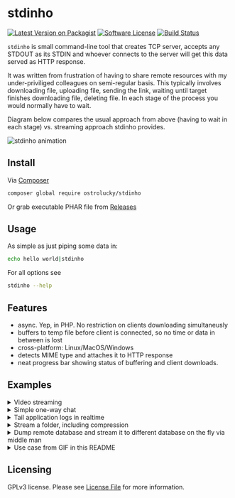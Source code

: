 # stdinho

[![Latest Version on Packagist][ico-version]][link-packagist]
[![Software License][ico-license]](LICENSE.md)
[![Build Status][ico-build]][link-build]


`stdinho` is small command-line tool that creates TCP server, accepts any STDOUT as its STDIN and whoever connects to the server will get this data served as HTTP response.

It was written from frustration of having to share remote resources with my under-priviliged colleagues on semi-regular basis.
This typically involves downloading file, uploading file, sending the link, waiting until target finishes downloading file, deleting file. 
In each stage of the process you would normally have to wait.

Diagram below compares the usual approach from above (having to wait in each stage) vs. streaming approach stdinho provides.

![stdinho animation](https://user-images.githubusercontent.com/496233/47866950-750db900-de00-11e8-8631-d25d723128f5.gif)

## Install

Via [Composer](https://getcomposer.org/doc/00-intro.md)

```bash
composer global require ostrolucky/stdinho
```

Or grab executable PHAR file from [Releases](https://github.com/ostrolucky/stdinho/releases)

## Usage

As simple as just piping some data in:
```bash
echo hello world|stdinho
```

For all options see
```bash
stdinho --help
```

## Features

* async. Yep, in PHP. No restriction on clients downloading simultaneusly
* buffers to temp file before client is connected, so no time or data in between is lost
* cross-platform: Linux/MacOS/Windows
* detects MIME type and attaches it to HTTP response
* neat progress bar showing status of buffering and client downloads.

## Examples
<details><summary>Video streaming</summary>
<p>

```bash
# Server
$ stdinho 0.0.0.0:1337 < /file/to/a/movie.mp4
# Client
$ firefox http://127.0.0.1:1337
```

</p>
</details>
<details><summary>Simple one-way chat</summary>
<p>

```bash
# Server
# Server (broadcaster)
$ { while read a; do echo $a; done }|bin/stdinho 127.0.0.1:1337
# Client
curl 127.0.0.1:1337
```

</p>
</details>
<details><summary>Tail application logs in realtime</summary>
<p>

```bash
# Server
$ tail -f project/var/log/*.log|stdinho 0.0.0.0:1337
# Client
$ curl 127.0.0.1:1337 

# Bonus: gzip transfer encoding (server)
$ tail -f project/var/*.log|gzip -c|stdinho 0.0.0.0:1337 --http-headers='["Content-Type: text/plain", "Content-Encoding: gzip", "Transfer-Encoding: gzip"]'
```

</p>
</details>
<details><summary>Stream a folder, including compression</summary>
<p>

```bash
# Server
$ zip -qr - project|stdinho 0.0.0.0:1337 -f project.zip
# Client
$ curl 127.0.0.1:1337 -o project.zip # Saves it to project.zip
```

</p>
</details>
<details><summary>Dump remote database and stream it to different database on the fly via middle man</summary>
<p>

```bash
# Server
$ ssh admin@example.com "mysqldump -u root -ptoor database|gzip -c"|stdinho 0.0.0.0:1337 -f "$(date).sql.gz" # also saves the backup locally
# Client
$ curl 127.0.0.1:1337|gunzip|mysql -u root -ptoor database # Import it directly to local DB
```

</p>
</details>
<details><summary>Use case from GIF in this README</summary>
<p>

```bash
#   There is bad connectivity between A (public server) and B (user connected to network via special VPN), 
#   but good connectivity between A and C (on same local network as A, but not public). 
#   However, B and C are behind NAT in separate networks, so there is no direct connection between them.
#   Here D is introduced, which is public server having good connection to both C and B, but no connection to A. 
#   In final, download stream goes like this: A -> C -> D -> B which bypasses connection problem between A and B and NAT issue at the same time
#   This problem is basically animation shown in introduction of this README.
# C:
$ ssh -NR \*:1337:localhost:1337 D #Reverse tunnel. Note: GatewayPorts cannot be set to "no" in D's sshd_config
$ curl http://A.com/big_file.tar.gz|stdinho 0.0.0.0:1337
# B:
$ curl D:1337 -o big_file.tar.gz
```

</p>
</details>

## Licensing

GPLv3 license. Please see [License File](LICENSE.md) for more information.

[ico-version]: https://img.shields.io/packagist/v/ostrolucky/stdinho.svg?style=flat-square
[ico-license]: https://img.shields.io/badge/license-GPL-brightgreen.svg?style=flat-square
[ico-build]: https://github.com/ostrolucky/stdinho/actions/workflows/continuous-integration.yml/badge.svg

[link-packagist]: https://packagist.org/packages/ostrolucky/stdinho
[link-build]: https://github.com/ostrolucky/stdinho/actions/workflows/continuous-integration.yml